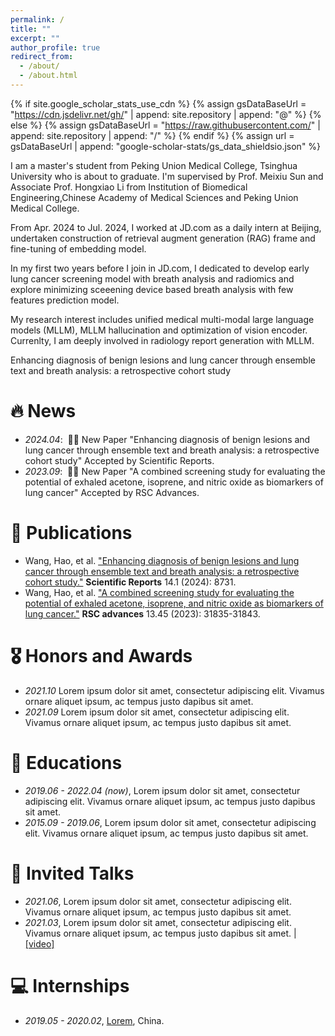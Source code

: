 ```yaml
---
permalink: /
title: ""
excerpt: ""
author_profile: true
redirect_from: 
  - /about/
  - /about.html
---
```


{% if site.google_scholar_stats_use_cdn %}
{% assign gsDataBaseUrl = "https://cdn.jsdelivr.net/gh/" | append: site.repository | append: "@" %}
{% else %}
{% assign gsDataBaseUrl = "https://raw.githubusercontent.com/" | append: site.repository | append: "/" %}
{% endif %}
{% assign url = gsDataBaseUrl | append: "google-scholar-stats/gs_data_shieldsio.json" %}

<span class='anchor' id='about-me'></span>

I am a master's student from Peking Union Medical College, Tsinghua University who is about to graduate. I'm supervised by Prof. Meixiu Sun and Associate Prof. Hongxiao Li from Institution of Biomedical Engineering,Chinese Academy of Medical Sciences and Peking Union Medical College.

From Apr. 2024 to Jul. 2024, I worked at JD.com as a daily intern at Beijing, undertaken construction of retrieval augment generation (RAG) frame and fine-tuning of embedding model.

In my first two years before I join in JD.com, I dedicated to develop early lung cancer screening model with breath analysis and radiomics and explore minimizing sceeening device based breath analysis with few features prediction model.

My research interest includes unified medical multi-modal large language models (MLLM), MLLM hallucination and optimization of vision encoder. Currenlty, I am deeply involved in radiology report generation with MLLM.

Enhancing diagnosis of benign lesions and lung cancer through ensemble text and breath analysis: a retrospective cohort study
# 🔥 News
- *2024.04*: &nbsp;🎉🎉 New Paper "Enhancing diagnosis of benign lesions and lung cancer through ensemble text and breath analysis: a retrospective cohort study" Accepted by Scientific Reports. 
- *2023.09*: &nbsp;🎉🎉 New Paper "A combined screening study for evaluating the potential of exhaled acetone, isoprene, and nitric oxide as biomarkers of lung cancer" Accepted by RSC Advances. 

# 📝 Publications 
- Wang, Hao, et al. ["Enhancing diagnosis of benign lesions and lung cancer through ensemble text and breath analysis: a retrospective cohort study."](https://www.nature.com/articles/s41598-024-59474-w) **Scientific Reports** 14.1 (2024): 8731.
- Wang, Hao, et al. ["A combined screening study for evaluating the potential of exhaled acetone, isoprene, and nitric oxide as biomarkers of lung cancer."](https://pubs.rsc.org/en/content/articlehtml/2023/ra/d3ra04522f) **RSC advances** 13.45 (2023): 31835-31843.

# 🎖 Honors and Awards
- *2021.10* Lorem ipsum dolor sit amet, consectetur adipiscing elit. Vivamus ornare aliquet ipsum, ac tempus justo dapibus sit amet. 
- *2021.09* Lorem ipsum dolor sit amet, consectetur adipiscing elit. Vivamus ornare aliquet ipsum, ac tempus justo dapibus sit amet. 

# 📖 Educations
- *2019.06 - 2022.04 (now)*, Lorem ipsum dolor sit amet, consectetur adipiscing elit. Vivamus ornare aliquet ipsum, ac tempus justo dapibus sit amet. 
- *2015.09 - 2019.06*, Lorem ipsum dolor sit amet, consectetur adipiscing elit. Vivamus ornare aliquet ipsum, ac tempus justo dapibus sit amet. 

# 💬 Invited Talks
- *2021.06*, Lorem ipsum dolor sit amet, consectetur adipiscing elit. Vivamus ornare aliquet ipsum, ac tempus justo dapibus sit amet. 
- *2021.03*, Lorem ipsum dolor sit amet, consectetur adipiscing elit. Vivamus ornare aliquet ipsum, ac tempus justo dapibus sit amet.  \| [\[video\]](https://github.com/)

# 💻 Internships
- *2019.05 - 2020.02*, [Lorem](https://github.com/), China.

